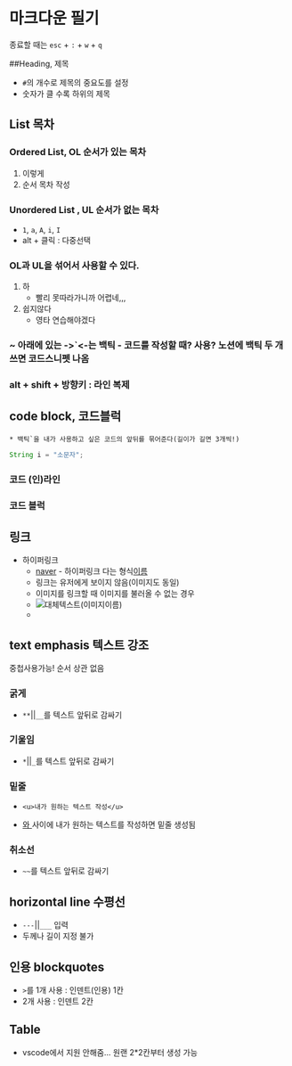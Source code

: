 # 마크다운 필기
종료할 때는 `esc` + `:` + `w` + `q`

##Heading, 제목
- `#`의 개수로 제목의 중요도를 설정
- 숫자가 클 수록 하위의 제목

## List 목차

### Ordered List, OL 순서가 있는 목차
1. 이렇게
2. 순서 목차 작성
### Unordered List , UL 순서가 없는 목차
* `1`, `a`, `A`, `i`, `I`
* alt + 클릭 : 다중선택

### OL과 UL을 섞어서 사용할 수 있다. 
1. 하
    - 빨리 못따라가니까 어렵네,,,
2. 쉽지않다
    - 영타 연습해야겠다

### ~ 아래에 있는 ->`<-는 백틱 - 코드를 작성할 때? 사용? 노션에 백틱 두 개 쓰면 코드스니펫 나옴

### alt + shift + 방향키 : 라인 복제


## code block, 코드블럭

    * 백틱`을 내가 사용하고 싶은 코드의 앞뒤를 묶어준다(길이가 길면 3개씩!)

``` java    //라고 꼭 언어를 알려줘야 함
String i = "소문자";
```
### 코드 (인)라인

### 코드 블럭

## 링크
* 하이퍼링크
    - [naver](https://www.naver.com) - 하이퍼링크 다는 형식[이름](링크) 
    - 링크는 유저에게 보이지 않음(이미지도 동일)
    - 이미지를 링크할 때 이미지를 불러올 수 없는 경우
    - ![대체텍스트(이미지이름)](이미지url)
    - 

## text emphasis 텍스트 강조
중첩사용가능! 순서 상관 없음

### 굵게 
* `**`||`__`를 텍스트 앞뒤로 감싸기

### 기울임
* `*`||`_`를 텍스트 앞뒤로 감싸기

### 밑줄
* `<u>내가 원하는 텍스트 작성</u>`
- <u>와 </u>사이에 내가 원하는 텍스트를 작성하면 밑줄 생성됨

### 취소선
* `~~`를 텍스트 앞뒤로 감싸기

## horizontal line 수평선
* `---`||`___` 입력 
* 두께나 길이 지정 불가

## 인용 blockquotes
* `>`를 1개 사용 : 인덴트(인용) 1칸
* 2개 사용 : 인덴트 2칸

## Table
* vscode에서 지원 안해줌... 원랜 2*2칸부터 생성 가능





